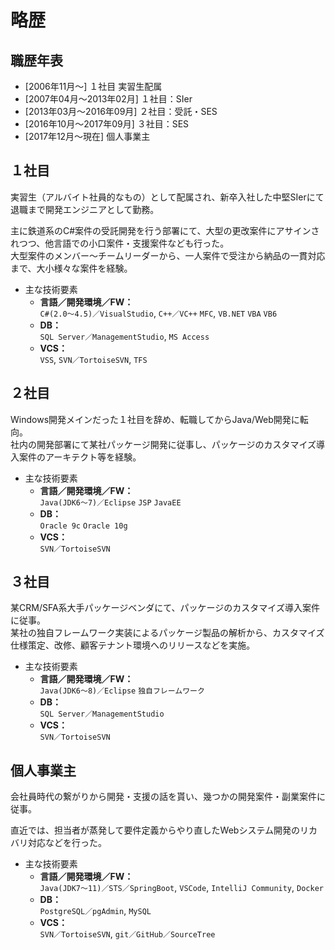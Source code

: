 # 略歴

## 職歴年表

- [2006年11月～] １社目 実習生配属
- [2007年04月～2013年02月] １社目：SIer
- [2013年03月～2016年09月] ２社目：受託・SES
- [2016年10月～2017年09月] ３社目：SES
- [2017年12月～現在] 個人事業主

## １社目

実習生（アルバイト社員的なもの）として配属され、新卒入社した中堅SIerにて退職まで開発エンジニアとして勤務。

主に鉄道系のC#案件の受託開発を行う部署にて、大型の更改案件にアサインされつつ、他言語での小口案件・支援案件なども行った。  
大型案件のメンバー～チームリーダーから、一人案件で受注から納品の一貫対応まで、大小様々な案件を経験。

- 主な技術要素
  - **言語／開発環境／FW：**  
  `C#(2.0～4.5)／VisualStudio`, `C++／VC++` `MFC`, `VB.NET` `VBA` `VB6`
  - **DB：**  
  `SQL Server／ManagementStudio`, `MS Access`
  - **VCS：**  
  `VSS`, `SVN／TortoiseSVN`, `TFS`

## ２社目

Windows開発メインだった１社目を辞め、転職してからJava/Web開発に転向。  
社内の開発部署にて某社パッケージ開発に従事し、パッケージのカスタマイズ導入案件のアーキテクト等を経験。

- 主な技術要素
  - **言語／開発環境／FW：**  
  `Java(JDK6～7)／Eclipse` `JSP` `JavaEE`
  - **DB：**  
  `Oracle 9c` `Oracle 10g`
  - **VCS：**  
  `SVN／TortoiseSVN`

## ３社目

某CRM/SFA系大手パッケージベンダにて、パッケージのカスタマイズ導入案件に従事。  
某社の独自フレームワーク実装によるパッケージ製品の解析から、カスタマイズ仕様策定、改修、顧客テナント環境へのリリースなどを実施。

- 主な技術要素
  - **言語／開発環境／FW：**  
  `Java(JDK6～8)／Eclipse` `独自フレームワーク`
  - **DB：**  
  `SQL Server／ManagementStudio`
  - **VCS：**  
  `SVN／TortoiseSVN`

## 個人事業主

会社員時代の繋がりから開発・支援の話を貰い、幾つかの開発案件・副業案件に従事。

直近では、担当者が蒸発して要件定義からやり直したWebシステム開発のリカバリ対応などを行った。

- 主な技術要素
  - **言語／開発環境／FW：**  
  `Java(JDK7～11)／STS／SpringBoot`, `VSCode`, `IntelliJ Community`, `Docker`
  - **DB：**  
  `PostgreSQL／pgAdmin`, `MySQL`
  - **VCS：**  
  `SVN／TortoiseSVN`, `git／GitHub／SourceTree`
